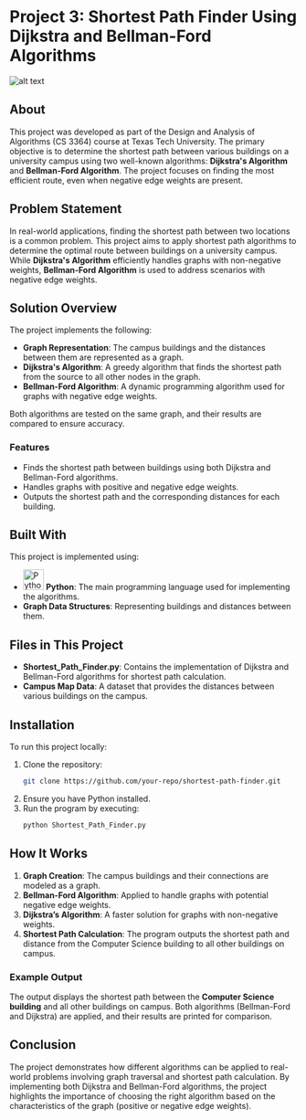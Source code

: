 # Project 3: Shortest Path Finder Using Dijkstra and Bellman-Ford Algorithms
![alt text](https://github.com/Dhruvbam/Shortest-Path-Finder/blob/main/sp1.png)


## About
This project was developed as part of the Design and Analysis of Algorithms (CS 3364) course at Texas Tech University. The primary objective is to determine the shortest path between various buildings on a university campus using two well-known algorithms: **Dijkstra's Algorithm** and **Bellman-Ford Algorithm**. The project focuses on finding the most efficient route, even when negative edge weights are present.

## Problem Statement
In real-world applications, finding the shortest path between two locations is a common problem. This project aims to apply shortest path algorithms to determine the optimal route between buildings on a university campus. While **Dijkstra's Algorithm** efficiently handles graphs with non-negative weights, **Bellman-Ford Algorithm** is used to address scenarios with negative edge weights.

## Solution Overview
The project implements the following:
- **Graph Representation**: The campus buildings and the distances between them are represented as a graph.
- **Dijkstra's Algorithm**: A greedy algorithm that finds the shortest path from the source to all other nodes in the graph.
- **Bellman-Ford Algorithm**: A dynamic programming algorithm used for graphs with negative edge weights.
  
Both algorithms are tested on the same graph, and their results are compared to ensure accuracy.

### Features
- Finds the shortest path between buildings using both Dijkstra and Bellman-Ford algorithms.
- Handles graphs with positive and negative edge weights.
- Outputs the shortest path and the corresponding distances for each building.

## Built With
This project is implemented using:
- <a href="https://www.python.org/" target="_blank" rel="noreferrer"><img src="https://img.shields.io/badge/Python-3670A0?style=for-the-badge&logo=python&logoColor=ffdd54" width="36" height="36" alt="Python" /></a> **Python**: The main programming language used for implementing the algorithms.
- **Graph Data Structures**: Representing buildings and distances between them.

## Files in This Project
- **Shortest_Path_Finder.py**: Contains the implementation of Dijkstra and Bellman-Ford algorithms for shortest path calculation.
- **Campus Map Data**: A dataset that provides the distances between various buildings on the campus.

## Installation
To run this project locally:
1. Clone the repository:
    ```bash
    git clone https://github.com/your-repo/shortest-path-finder.git
    ```
2. Ensure you have Python installed.
3. Run the program by executing:
    ```bash
    python Shortest_Path_Finder.py
    ```

## How It Works
1. **Graph Creation**: The campus buildings and their connections are modeled as a graph.
2. **Bellman-Ford Algorithm**: Applied to handle graphs with potential negative edge weights.
3. **Dijkstra’s Algorithm**: A faster solution for graphs with non-negative weights.
4. **Shortest Path Calculation**: The program outputs the shortest path and distance from the Computer Science building to all other buildings on campus.

### Example Output
The output displays the shortest path between the **Computer Science building** and all other buildings on campus. Both algorithms (Bellman-Ford and Dijkstra) are applied, and their results are printed for comparison.

## Conclusion
The project demonstrates how different algorithms can be applied to real-world problems involving graph traversal and shortest path calculation. By implementing both Dijkstra and Bellman-Ford algorithms, the project highlights the importance of choosing the right algorithm based on the characteristics of the graph (positive or negative edge weights).

